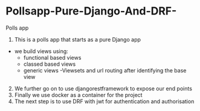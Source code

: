 # Pollsapp-Pure-Django-And-DRF-
Polls app

1. This is a polls app that starts as a pure Django app
  - we build views using:
    - functional based views
    - classed based views
    - generic views
    -Viewsets and url routing after identifying the base view
 2. We further go on to use djangorestframework to expose our end points
 3. Finally we use docker as a container for the project
 4. The next step is to use DRF with jwt for authentication and authorisation
